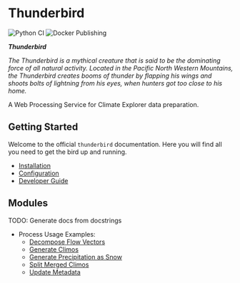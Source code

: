 # Thunderbird
![Python CI](https://github.com/pacificclimate/thunderbird/workflows/Python%20CI/badge.svg)
![Docker Publishing](https://github.com/pacificclimate/thunderbird/workflows/Docker%20Publishing/badge.svg)

___Thunderbird___

_The Thunderbird is a mythical creature that is said to be the dominating force of all natural activity. Located in the Pacific North Western Mountains, the Thunderbird creates booms of thunder by flapping his wings and shoots bolts of lightning from his eyes, when hunters got too close to his home._

A Web Processing Service for Climate Explorer data preparation.

## Getting Started
Welcome to the official `thunderbird` documentation. Here you will find all you need to get the bird up and running.
- [Installation](installation.md)
- [Configuration](configuration.md)
- [Developer Guide](dev_guide.md)

## Modules
TODO: Generate docs from docstrings
- Process Usage Examples:
  - [Decompose Flow Vectors](formatted_demos/wps_decompose_flow_vectors_demo.md)
  - [Generate Climos](formatted_demos/wps_generate_climos_demo.md)
  - [Generate Precipitation as Snow](formatted_demos/wps_generate_prsn_demo.md)
  - [Split Merged Climos](formatted_demos/wps_split_merged_climos_demo.md)
  - [Update Metadata](formatted_demos/wps_update_metadata_demo.md)
